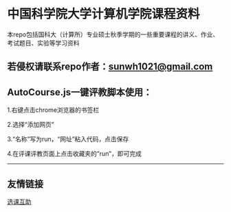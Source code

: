 # 中国科学院大学计算机学院课程资料
本repo包括国科大（计算所）专业硕士秋季学期的一些重要课程的讲义、作业、考试题目、实验等学习资料

## 若侵权请联系repo作者：sunwh1021@gmail.com


## AutoCourse.js一键评教脚本使用：

1.右键点击chrome浏览器的书签栏

2.选择“添加网页”

3.“名称”写为run，“网址”粘入代码，点击保存

4.在评课评教页面上点击收藏夹的”run”，即可完成

****
## 友情链接
[选课互助](https://yvk0kswi98s.feishu.cn/base/OqbGb2HTMamiDgsCOUrcOFKOnjc?table=tblIcxGxGIsOrDC3&view=vewhKZpW6g)
